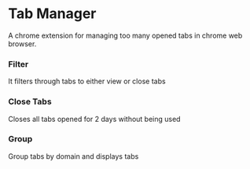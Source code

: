# Tab Manager
A chrome extension for managing too many opened tabs in chrome web browser.

### Filter
It filters through tabs to either view or close tabs

### Close Tabs
Closes all tabs opened for 2 days without being used

### Group
Group tabs by domain and displays tabs